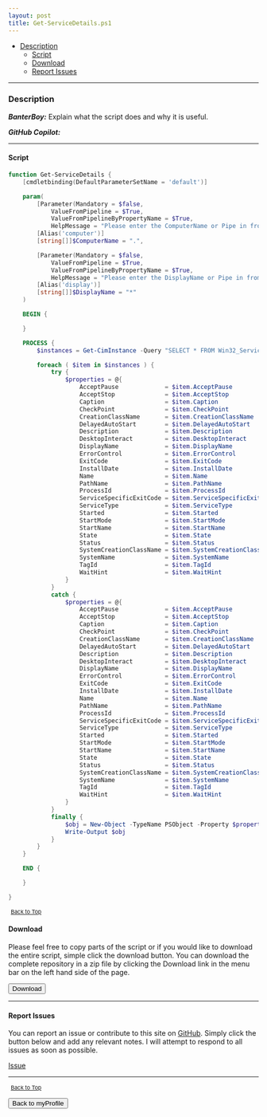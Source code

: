 ```yaml
---
layout: post
title: Get-ServiceDetails.ps1
---
```


- [Description](#description)
  - [Script](#script)
  - [Download](#download)
  - [Report Issues](#report-issues)

---

### Description

**_BanterBoy:_** Explain what the script does and why it is useful.

**_GitHub Copilot:_**

---

#### Script

```powershell
function Get-ServiceDetails {
    [cmdletbinding(DefaultParameterSetName = 'default')]

    param(
        [Parameter(Mandatory = $false,
            ValueFromPipeline = $True,
            ValueFromPipelineByPropertyName = $True,
            HelpMessage = "Please enter the ComputerName or Pipe in from another command.")]
        [Alias('computer')]
        [string[]]$ComputerName = ".",

        [Parameter(Mandatory = $false,
            ValueFromPipeline = $True,
            ValueFromPipelineByPropertyName = $True,
            HelpMessage = "Please enter the DisplayName or Pipe in from another command.")]
        [Alias('display')]
        [string[]]$DisplayName = "*"
    )

    BEGIN {

    }

    PROCESS {
        $instances = Get-CimInstance -Query "SELECT * FROM Win32_Service" -Namespace "root/CIMV2" -Computername $ComputerName | Where-Object { $_.DisplayName -like "$DisplayName" }

        foreach ( $item in $instances ) {
            try {
                $properties = @{
                    AcceptPause             = $item.AcceptPause
                    AcceptStop              = $item.AcceptStop
                    Caption                 = $item.Caption
                    CheckPoint              = $item.CheckPoint
                    CreationClassName       = $item.CreationClassName
                    DelayedAutoStart        = $item.DelayedAutoStart
                    Description             = $item.Description
                    DesktopInteract         = $item.DesktopInteract
                    DisplayName             = $item.DisplayName
                    ErrorControl            = $item.ErrorControl
                    ExitCode                = $item.ExitCode
                    InstallDate             = $item.InstallDate
                    Name                    = $item.Name
                    PathName                = $item.PathName
                    ProcessId               = $item.ProcessId
                    ServiceSpecificExitCode = $item.ServiceSpecificExitCode
                    ServiceType             = $item.ServiceType
                    Started                 = $item.Started
                    StartMode               = $item.StartMode
                    StartName               = $item.StartName
                    State                   = $item.State
                    Status                  = $item.Status
                    SystemCreationClassName = $item.SystemCreationClassName
                    SystemName              = $item.SystemName
                    TagId                   = $item.TagId
                    WaitHint                = $item.WaitHint
                }
            }
            catch {
                $properties = @{
                    AcceptPause             = $item.AcceptPause
                    AcceptStop              = $item.AcceptStop
                    Caption                 = $item.Caption
                    CheckPoint              = $item.CheckPoint
                    CreationClassName       = $item.CreationClassName
                    DelayedAutoStart        = $item.DelayedAutoStart
                    Description             = $item.Description
                    DesktopInteract         = $item.DesktopInteract
                    DisplayName             = $item.DisplayName
                    ErrorControl            = $item.ErrorControl
                    ExitCode                = $item.ExitCode
                    InstallDate             = $item.InstallDate
                    Name                    = $item.Name
                    PathName                = $item.PathName
                    ProcessId               = $item.ProcessId
                    ServiceSpecificExitCode = $item.ServiceSpecificExitCode
                    ServiceType             = $item.ServiceType
                    Started                 = $item.Started
                    StartMode               = $item.StartMode
                    StartName               = $item.StartName
                    State                   = $item.State
                    Status                  = $item.Status
                    SystemCreationClassName = $item.SystemCreationClassName
                    SystemName              = $item.SystemName
                    TagId                   = $item.TagId
                    WaitHint                = $item.WaitHint
                }
            }
            finally {
                $obj = New-Object -TypeName PSObject -Property $properties
                Write-Output $obj
            }
        }
    }

    END {

    }

}
```

<span style="font-size:11px;"><a href="#"><i class="fas fa-caret-up" aria-hidden="true" style="color: white; margin-right:5px;"></i>Back to Top</a></span>

#### Download

Please feel free to copy parts of the script or if you would like to download the entire script, simple click the download button. You can download the complete repository in a zip file by clicking the Download link in the menu bar on the left hand side of the page.

<button class="btn" type="submit" onclick="window.open('/PowerShell/functions/myProfile/Get-ServiceDetails.ps1')">
    <i class="fa fa-cloud-download-alt">
    </i>
        Download
</button>

---

#### Report Issues

You can report an issue or contribute to this site on <a href="https://github.com/BanterBoy/scripts-blog/issues">GitHub</a>. Simply click the button below and add any relevant notes. I will attempt to respond to all issues as soon as possible.

<!-- Place this tag where you want the button to render. -->

<a class="github-button" href="https://github.com/BanterBoy/scripts-blog/issues/new?title=Get-ServiceDetails.ps1&body=There is a problem with this function. Please find details below." data-show-count="true" aria-label="Issue BanterBoy/scripts-blog on GitHub">Issue</a>

---

<span style="font-size:11px;"><a href="#"><i class="fas fa-caret-up" aria-hidden="true" style="color: white; margin-right:5px;"></i>Back to Top</a></span>

<a href="/menu/_pages/myProfile.html">
    <button class="btn">
        <i class='fas fa-reply'>
        </i>
            Back to myProfile
    </button>
</a>

[1]: http://ecotrust-canada.github.io/markdown-toc
[2]: https://github.com/googlearchive/code-prettify
